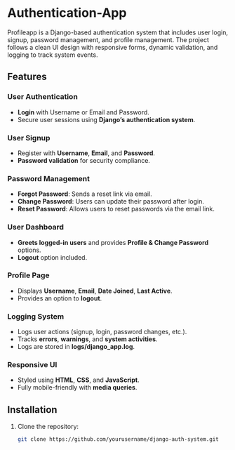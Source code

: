 # Authentication-App
Profileapp is a Django-based authentication system that includes user login, signup, password management, and profile management. The project follows a clean UI design with responsive forms, dynamic validation, and logging to track system events.

## Features

### **User Authentication**

- **Login** with Username or Email and Password.
- Secure user sessions using **Django’s authentication system**.

### **User Signup**

- Register with **Username**, **Email**, and **Password**.
- **Password validation** for security compliance.

### **Password Management**

- **Forgot Password**: Sends a reset link via email.
- **Change Password**: Users can update their password after login.
- **Reset Password**: Allows users to reset passwords via the email link.

### **User Dashboard**

- **Greets logged-in users** and provides **Profile & Change Password** options.
- **Logout** option included.

### **Profile Page**

- Displays **Username**, **Email**, **Date Joined**, **Last Active**.
- Provides an option to **logout**.

### **Logging System**

- Logs user actions (signup, login, password changes, etc.).
- Tracks **errors**, **warnings**, and **system activities**.
- Logs are stored in **logs/django_app.log**.

### **Responsive UI**

- Styled using **HTML**, **CSS**, and **JavaScript**.
- Fully mobile-friendly with **media queries**.

## Installation

1. Clone the repository:
   ```bash
   git clone https://github.com/yourusername/django-auth-system.git

